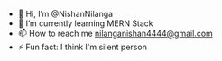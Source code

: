 - 👋 Hi, I’m @NishanNilanga
- 🌱 I’m currently learning MERN Stack
- 📫 How to reach me nilanganishan4444@gmail.com
- ⚡ Fun fact: I think I'm silent person

<!---
NishanNilanga/NishanNilanga is a ✨ special ✨ repository because its `README.md` (this file) appears on your GitHub profile.
You can click the Preview link to take a look at your changes.
--->
